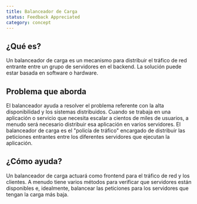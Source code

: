 ```yaml
---
title: Balanceador de Carga
status: Feedback Appreciated
category: concept
---
```


## ¿Qué es?
Un balanceador de carga es un mecanismo para distribuir el tráfico de red entrante entre un grupo de servidores en el backend. La solución puede estar basada en software o hardware.

## Problema que aborda
El balanceador ayuda a resolver el problema referente con la alta disponibilidad y los sistemas distribuidos. Cuando se trabaja en una aplicación o servicio que necesita escalar a cientos de miles de usuarios, a menudo será necesario distribuir esa aplicación en varios servidores. El balanceador de carga es el "policía de tráfico" encargado de distribuir las peticiones entrantes entre los diferentes servidores que ejecutan la aplicación.

## ¿Cómo ayuda?
Un balanceador de carga actuará como frontend para el tráfico de red y los clientes. A menudo tiene varios métodos para verificar que servidores están disponibles e, idealmente, balancear las peticiones para los servidores que tengan la carga más baja.